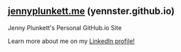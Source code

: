 ## [jennyplunkett.me](http://jennyplunkett.me) (yennster.github.io)
Jenny Plunkett's Personal GitHub.io Site

Learn more about me on my [LinkedIn profile!](https://www.linkedin.com/in/jennyplunkett)
